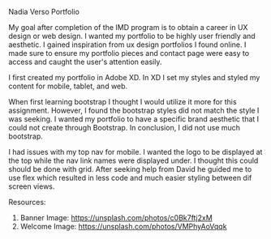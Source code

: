 Nadia Verso Portfolio

My goal after completion of the IMD program is to obtain a career in UX design or web design. I wanted my portfolio to be highly user friendly and aesthetic. I gained inspiration from ux design portfolios I found online. I made sure to ensure my portfolio pieces and contact page were easy to access and caught the user's attention easily. 

I first created my portfolio in Adobe XD. In XD I set my styles and styled my content for mobile, tablet, and web.

When first learning bootstrap I thought I would utilize it more for this assignment. However, I found the bootstrap styles did not match the style I was seeking. I wanted my portfolio to have a specific brand aesthetic that I could not create through Bootstrap. In conclusion, I did not use much bootstrap. 

I had issues with my top nav for mobile. I wanted the logo to be displayed at the top while the nav link names were displayed under. I thought this could should be done with grid. After seeking help from David he guided me to use flex which resulted in less code and much easier styling between dif screen views. 



Resources: 
1. Banner Image: https://unsplash.com/photos/c0Bk7ftj2xM
2. Welcome Image: https://unsplash.com/photos/VMPhyAoVqqk
